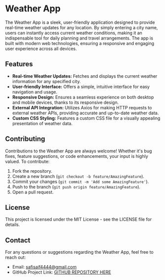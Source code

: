 # Weather App

The Weather App is a sleek, user-friendly application designed to provide real-time weather updates for any location. By simply entering a city name, users can instantly access current weather conditions, making it an indispensable tool for daily planning and travel arrangements. The app is built with modern web technologies, ensuring a responsive and engaging user experience across all devices.

## Features

- **Real-time Weather Updates:** Fetches and displays the current weather information for any specified city.
- **User-friendly Interface:** Offers a simple, intuitive interface for easy navigation and usage.
- **Responsive Design:** Ensures a seamless experience on both desktop and mobile devices, thanks to its responsive design.
- **External API Integration:** Utilizes Axios for making HTTP requests to external weather APIs, providing accurate and up-to-date weather data.
- **Custom CSS Styling:** Features a custom CSS file for a visually appealing presentation of weather data.

## Contributing

Contributions to the Weather App are always welcome! Whether it's bug fixes, feature suggestions, or code enhancements, your input is highly valued. To contribute:

1. Fork the repository.
2. Create a new branch (`git checkout -b feature/AmazingFeature`).
3. Commit your changes (`git commit -m 'Add some AmazingFeature'`).
4. Push to the branch (`git push origin feature/AmazingFeature`).
5. Open a pull request.

## License

This project is licensed under the MIT License - see the LICENSE file for details.

## Contact

For any questions or suggestions regarding the Weather App, feel free to reach out:

- Email: safisaif4444@gmail.com
- GitHub Project Link: [GITHUB REPOSITORY HERE](https://github.com/Safi0919/WeatherWebsite)
